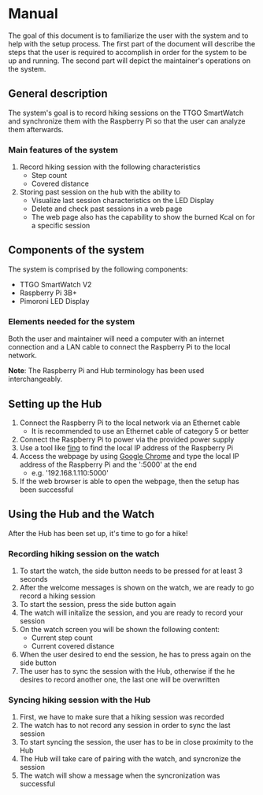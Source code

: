 # Manual

The goal of this document is to familiarize the user with the system and to help with the setup process.
The first part of the document will describe the steps that the user is required to accomplish in order for the system to be up and running. The second part will depict the maintainer's operations on the system.

## General description

The system's goal is to record hiking sessions on the TTGO SmartWatch and synchronize them with the Raspberry Pi so that the user can analyze them afterwards.

### Main features of the system

1. Record hiking session with the following characteristics
    - Step count
    - Covered distance
2. Storing past session on the hub with the ability to
    - Visualize last session characteristics on the LED Display
    - Delete and check past sessions in a web page
    - The web page also has the capability to show the burned Kcal on for a specific session

## Components of the system

The system is comprised by the following components:

- TTGO SmartWatch V2
- Raspberry Pi 3B+
- Pimoroni LED Display

### Elements needed for the system

Both the user and maintainer will need a computer with an internet connection and a LAN cable to connect the Raspberry Pi to the local network.

**Note**: The Raspberry Pi and Hub terminology has been used interchangeably.

## Setting up the Hub

1. Connect the Raspberry Pi to the local network via an Ethernet cable
    - It is recommended to use an Ethernet cable of category 5 or better
2. Connect the Raspberry Pi to power via the provided power supply
3. Use a tool like [fing](https://www.fing.com/) to find the local IP address of the Raspberry Pi
4. Access the webpage by using [Google Chrome](https://www.google.com/chrome/) and type the local IP address of the Raspberry Pi and the ':5000' at the end
    - e.g. '192.168.1.110:5000'
5. If the web browser is able to open the webpage, then the setup has been successful

## Using the Hub and the Watch

After the Hub has been set up, it's time to go for a hike!

### Recording hiking session on the watch

1. To start the watch, the side button needs to be pressed for at least 3 seconds
2. After the welcome messages is shown on the watch, we are ready to go record a hiking session
3. To start the session, press the side button again
4. The watch will initalize the session, and you are ready to record your session
5. On the watch screen you will be shown the following content:
    - Current step count
    - Current covered distance
6. When the user desired to end the session, he has to press again on the side button
7. The user has to sync the session with the Hub, otherwise if the he desires to record another one, the last one will be overwritten

### Syncing hiking session with the Hub

1. First, we have to make sure that a hiking session was recorded
2. The watch has to not record any session in order to sync the last session
3. To start syncing the session, the user has to be in close proximity to the Hub
4. The Hub will take care of pairing with the watch, and syncronize the session
5. The watch will show a message when the syncronization was successful
